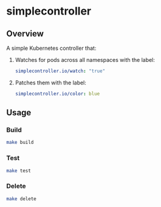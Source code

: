 # simplecontroller

## Overview

A simple Kubernetes controller that:

1.  Watches for pods across all namespaces with the label:

    ```yaml
    simplecontroller.io/watch: "true"
    ```

2.  Patches them with the label:

    ```yaml
    simplecontroller.io/color: blue
    ```

## Usage

### Build

```bash
make build
```

### Test

```bash
make test
```

### Delete

```bash
make delete
```
